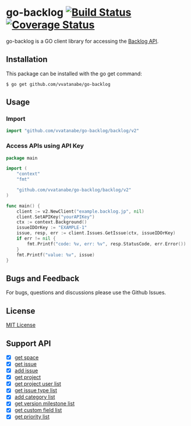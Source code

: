 # go-backlog [![Build Status](https://travis-ci.org/vvatanabe/go-backlog.svg?branch=master)](https://travis-ci.org/vvatanabe/go-backlog) [![Coverage Status](https://coveralls.io/repos/github/vvatanabe/go-backlog/badge.svg?branch=master)](https://coveralls.io/github/vvatanabe/go-backlog?branch=master)

go-backlog is a GO client library for accessing the [Backlog API](https://developer.nulab-inc.com/docs/backlog/).

## Installation

This package can be installed with the go get command:

```
$ go get github.com/vvatanabe/go-backlog
```

## Usage

### Import

``` go
import "github.com/vvatanabe/go-backlog/backlog/v2"
```

### Access APIs using API Key

```go
package main

import (
	"context"
	"fmt"

	"github.com/vvatanabe/go-backlog/backlog/v2"
)

func main() {
	client := v2.NewClient("example.backlog.jp", nil)
	client.SetAPIKey("yourAPIKey")
	ctx := context.Background()
	issueIDOrKey := "EXAMPLE-1"
	issue, resp, err := client.Issues.GetIssue(ctx, issueIDOrKey)
	if err != nil {
		fmt.Printf("code: %v, err: %v", resp.StatusCode, err.Error())
	}
	fmt.Printf("value: %v", issue)
}
```

## Bugs and Feedback

For bugs, questions and discussions please use the Github Issues.

## License

[MIT License](http://www.opensource.org/licenses/mit-license.php)

## Support API

- [x] [get space](https://developer.nulab-inc.com/ja/docs/backlog/api/2/get-space/)
- [x] [get issue](https://developer.nulab-inc.com/docs/backlog/api/2/get-issue/)
- [x] [add issue](https://developer.nulab-inc.com/docs/backlog/api/2/add-issue/)
- [x] [get project](https://developer.nulab-inc.com/docs/backlog/api/2/get-project/)
- [x] [get project user list](https://developer.nulab-inc.com/docs/backlog/api/2/get-project-user-list//)
- [x] [get issue type list](https://developer.nulab-inc.com/docs/backlog/api/2/get-issue-type-list/)
- [x] [add category list](https://developer.nulab-inc.com/docs/backlog/api/2/get-category-list/)
- [x] [get version milestone list](https://developer.nulab-inc.com/docs/backlog/api/2/get-version-milestone-list/)
- [x] [get custom field list](https://developer.nulab-inc.com/docs/backlog/api/2/get-custom-field-list/)
- [x] [get priority list](https://developer.nulab-inc.com/docs/backlog/api/2/get-priority-list/)